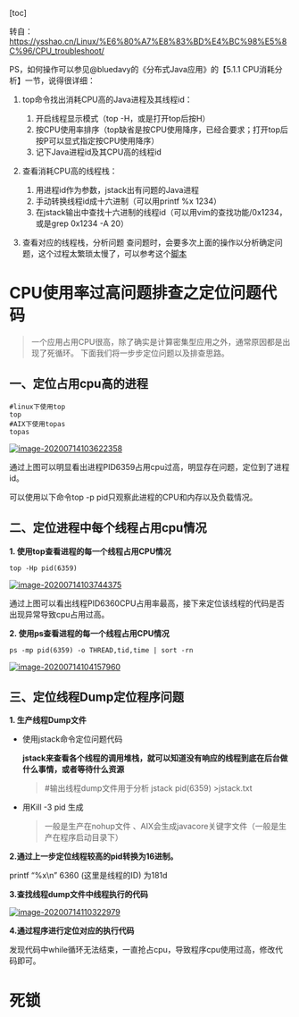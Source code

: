 [toc]

转自：https://ysshao.cn/Linux/%E6%80%A7%E8%83%BD%E4%BC%98%E5%8C%96/CPU_troubleshoot/




PS，如何操作可以参见@bluedavy的《分布式Java应用》的【5.1.1 CPU消耗分析】一节，说得很详细：

1. top命令找出消耗CPU高的Java进程及其线程id：
   1. 开启线程显示模式（top -H，或是打开top后按H）
   2. 按CPU使用率排序（top缺省是按CPU使用降序，已经合要求；打开top后按P可以显式指定按CPU使用降序）
   3. 记下Java进程id及其CPU高的线程id
   
2. 查看消耗CPU高的线程栈：
   1. 用进程id作为参数，jstack出有问题的Java进程
   2. 手动转换线程id成十六进制（可以用printf %x 1234）
   3. 在jstack输出中查找十六进制的线程id（可以用vim的查找功能/0x1234，或是grep 0x1234 -A 20）

3. 查看对应的线程栈，分析问题
   查问题时，会要多次上面的操作以分析确定问题，这个过程太繁琐太慢了，可以参考这个[脚本](https://github.com/oldratlee/useful-scripts/blob/dev-2.x/docs/java.md#-show-busy-java-threads)



# CPU使用率过高问题排查之定位问题代码

> 一个应用占用CPU很高，除了确实是计算密集型应用之外，通常原因都是出现了死循环。
> 下面我们将一步步定位问题以及排查思路。

## 一、定位占用cpu高的进程

```
#linux下使用top
top
#AIX下使用topas
topas
```

[![image-20200714103622358](https://ysshao.cn/Linux/%E6%80%A7%E8%83%BD%E4%BC%98%E5%8C%96/CPU_troubleshoot/image-20200714103622358.png)](https://ysshao.cn/Linux/性能优化/CPU_troubleshoot/image-20200714103622358.png)

通过上图可以明显看出进程PID6359占用cpu过高，明显存在问题，定位到了进程id。

可以使用以下命令top -p pid只观察此进程的CPU和内存以及负载情况。

## 二、定位进程中每个线程占用cpu情况

**1. 使用top查看进程的每一个线程占用CPU情况**

```
top -Hp pid(6359)
```

[![image-20200714103744375](https://ysshao.cn/Linux/%E6%80%A7%E8%83%BD%E4%BC%98%E5%8C%96/CPU_troubleshoot/image-20200714103744375.png)](https://ysshao.cn/Linux/性能优化/CPU_troubleshoot/image-20200714103744375.png)

通过上图可以看出线程PID6360CPU占用率最高，接下来定位该线程的代码是否出现异常导致cpu占用过高。

**2. 使用ps查看进程的每一个线程占用CPU情况**

```
ps -mp pid(6359) -o THREAD,tid,time | sort -rn
```

[![image-20200714104157960](https://ysshao.cn/Linux/%E6%80%A7%E8%83%BD%E4%BC%98%E5%8C%96/CPU_troubleshoot/image-20200714104157960.png)](https://ysshao.cn/Linux/性能优化/CPU_troubleshoot/image-20200714104157960.png)

## 三、定位线程Dump定位程序问题

**1. 生产线程Dump文件**

- 使用jstack命令定位问题代码

  **jstack来查看各个线程的调用堆栈，就可以知道没有响应的线程到底在后台做什么事情，或者等待什么资源**

  > \#输出线程dump文件用于分析
  > jstack pid(6359) >jstack.txt

- 用Kill -3 pid 生成

  > 一般是生产在nohup文件 、AIX会生成javacore关键字文件（一般是生产在程序启动目录下）

**2.通过上一步定位线程较高的pid转换为16进制。**

printf “%x\n” 6360 (这里是线程的ID) 为181d

**3.查找线程dump文件中线程执行的代码**

[![image-20200714110322979](https://ysshao.cn/Linux/%E6%80%A7%E8%83%BD%E4%BC%98%E5%8C%96/CPU_troubleshoot/image-20200714110322979.png)](https://ysshao.cn/Linux/性能优化/CPU_troubleshoot/image-20200714110322979.png)

**4.通过程序进行定位对应的执行代码**

发现代码中while循环无法结束，一直抢占cpu，导致程序cpu使用过高，修改代码即可。

# 死锁











